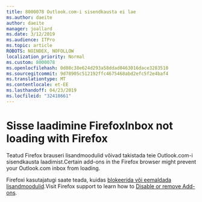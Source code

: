 ```yaml
---
title: 8000078 Outlook.com-i sisendkausta ei lae
ms.author: daeite
author: daeite
manager: joallard
ms.date: 3/12/2019
ms.audience: ITPro
ms.topic: article
ROBOTS: NOINDEX, NOFOLLOW
localization_priority: Normal
ms.custom: 8000078
ms.openlocfilehash: 0d08c38e624d293a58ddad0463016dace3283510
ms.sourcegitcommit: 9d78905c512192ffc4675468abd2efc5f2e4baf4
ms.translationtype: MT
ms.contentlocale: et-EE
ms.lasthandoff: 04/23/2019
ms.locfileid: "32418661"
---
```

# <a name="inbox-not-loading-with-firefox"></a><span data-ttu-id="712f8-102">Sisse laadimine Firefox</span><span class="sxs-lookup"><span data-stu-id="712f8-102">Inbox not loading with Firefox</span></span>

<span data-ttu-id="712f8-103">Teatud Firefox brauseri lisandmoodulid võivad takistada teie Outlook.com-i sisendkausta laadimist.</span><span class="sxs-lookup"><span data-stu-id="712f8-103">Certain add-ons in the Firefox browser might prevent your Outlook.com inbox from loading.</span></span>
  
<span data-ttu-id="712f8-104">Firefoxi kasutajatugi saate teada, kuidas [blokeerida või eemaldada lisandmoodulid](https://support.mozilla.org/kb/disable-or-remove-add-ons).</span><span class="sxs-lookup"><span data-stu-id="712f8-104">Visit Firefox support to learn how to [Disable or remove Add-ons](https://support.mozilla.org/kb/disable-or-remove-add-ons).</span></span>

